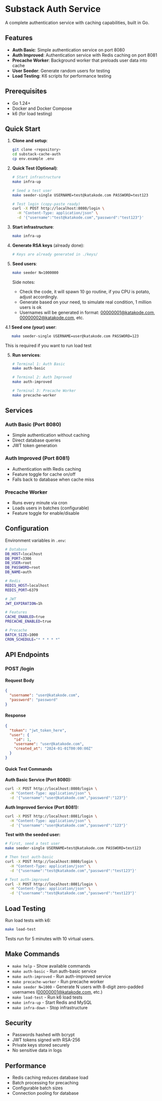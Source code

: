 # Substack Auth Service

A complete authentication service with caching capabilities, built in Go.

## Features

- **Auth Basic**: Simple authentication service on port 8080
- **Auth Improved**: Authentication service with Redis caching on port 8081
- **Precache Worker**: Background worker that preloads user data into cache
- **User Seeder**: Generate random users for testing
- **Load Testing**: K6 scripts for performance testing

## Prerequisites

- Go 1.24+
- Docker and Docker Compose
- k6 (for load testing)

## Quick Start

1. **Clone and setup**:
   ```bash
   git clone <repository>
   cd substack-cache-auth
   cp env.example .env
   ```

2. **Quick Test (Optional)**:
   ```bash
   # Start infrastructure
   make infra-up
   
   # Seed a test user
   make seeder-single USERNAME=test@katakode.com PASSWORD=test123
   
   # Test login (copy-paste ready)
   curl -X POST http://localhost:8080/login \
     -H "Content-Type: application/json" \
     -d '{"username":"test@katakode.com","password":"test123"}'
   ```

3. **Start infrastructure**:
   ```bash
   make infra-up
   ```

3. **Generate RSA keys** (already done):
   ```bash
   # Keys are already generated in ./keys/
   ```

4. **Seed users**:
   ```bash
   make seeder N=1000000
   ```

   Side notes: 
   * Check the code, it will spawn 10 go routine, if you CPU is potato, adjust accordingly.
   * Generate based on your need, to simulate real condition, 1 million users is ok
   * Usernames will be generated in format: 00000001@katakode.com, 00000002@katakode.com, etc.

4.1 **Seed one (your) user**:
```bash
   make seeder-single USERNAME=user@katakode.com PASSWORD=123
```

This is required if you want to run load test
   

5. **Run services**:
   ```bash
   # Terminal 1: Auth Basic
   make auth-basic
   
   # Terminal 2: Auth Improved  
   make auth-improved
   
   # Terminal 3: Precache Worker
   make precache-worker
   ```

## Services

### Auth Basic (Port 8080)
- Simple authentication without caching
- Direct database queries
- JWT token generation

### Auth Improved (Port 8081)
- Authentication with Redis caching
- Feature toggle for cache on/off
- Falls back to database when cache miss

### Precache Worker
- Runs every minute via cron
- Loads users in batches (configurable)
- Feature toggle for enable/disable

## Configuration

Environment variables in `.env`:

```bash
# Database
DB_HOST=localhost
DB_PORT=3306
DB_USER=root
DB_PASSWORD=root
DB_NAME=auth

# Redis
REDIS_HOST=localhost
REDIS_PORT=6379

# JWT
JWT_EXPIRATION=1h

# Features
CACHE_ENABLED=true
PRECACHE_ENABLED=true

# Precache
BATCH_SIZE=1000
CRON_SCHEDULE="* * * * *"
```

## API Endpoints

### POST /login

#### Request Body
```json
{
  "username": "user@katakode.com",
  "password": "password"
}
```

#### Response
```json
{
  "token": "jwt_token_here",
  "user": {
    "id": 1,
    "username": "user@katakode.com",
    "created_at": "2024-01-01T00:00:00Z"
  }
}
```

#### Quick Test Commands

**Auth Basic Service (Port 8080):**
```bash
curl -X POST http://localhost:8080/login \
  -H "Content-Type: application/json" \
  -d '{"username":"user@katakode.com","password":"123"}'
```

**Auth Improved Service (Port 8081):**
```bash
curl -X POST http://localhost:8081/login \
  -H "Content-Type: application/json" \
  -d '{"username":"user@katakode.com","password":"123"}'
```

**Test with the seeded user:**
```bash
# First, seed a test user
make seeder-single USERNAME=test@katakode.com PASSWORD=test123

# Then test auth-basic
curl -X POST http://localhost:8080/login \
  -H "Content-Type: application/json" \
  -d '{"username":"test@katakode.com","password":"test123"}'

# Test auth-improved
curl -X POST http://localhost:8081/login \
  -H "Content-Type: application/json" \
  -d '{"username":"test@katakode.com","password":"test123"}'
```


## Load Testing

Run load tests with k6:

```bash
make load-test
```

Tests run for 5 minutes with 10 virtual users.

## Make Commands

- `make help` - Show available commands
- `make auth-basic` - Run auth-basic service
- `make auth-improved` - Run auth-improved service  
- `make precache-worker` - Run precache worker
- `make seeder N=1000` - Generate N users with 8-digit zero-padded usernames (00000001@katakode.com, etc.)
- `make load-test` - Run k6 load tests
- `make infra-up` - Start Redis and MySQL
- `make infra-down` - Stop infrastructure


## Security

- Passwords hashed with bcrypt
- JWT tokens signed with RSA-256
- Private keys stored securely
- No sensitive data in logs

## Performance

- Redis caching reduces database load
- Batch processing for precaching
- Configurable batch sizes
- Connection pooling for database
